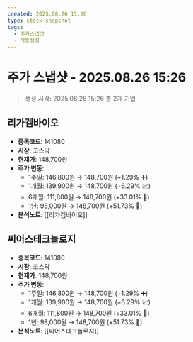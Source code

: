 ```yaml
---
created: 2025.08.26 15:26
type: stock-snapshot
tags:
  - 주가스냅샷
  - 자동생성
---
```


# 주가 스냅샷 - 2025.08.26 15:26

> 생성 시각: 2025.08.26 15:26
> 총 2개 기업


## 리가켐바이오
- **종목코드**: 141080
- **시장**: 코스닥
- **현재가**: 148,700원
- **주가 변동**:
  - 1주일: 146,800원 → 148,700원 (+1.29% ➕)
  - 1개월: 139,900원 → 148,700원 (+6.29% 📈)
  - 6개월: 111,800원 → 148,700원 (+33.01% 🚀)
  - 1년: 98,000원 → 148,700원 (+51.73% 🚀)
- **분석노트**: [[리가켐바이오]]


## 씨어스테크놀로지
- **종목코드**: 141080
- **시장**: 코스닥
- **현재가**: 148,700원
- **주가 변동**:
  - 1주일: 146,800원 → 148,700원 (+1.29% ➕)
  - 1개월: 139,900원 → 148,700원 (+6.29% 📈)
  - 6개월: 111,800원 → 148,700원 (+33.01% 🚀)
  - 1년: 98,000원 → 148,700원 (+51.73% 🚀)
- **분석노트**: [[씨어스테크놀로지]]

